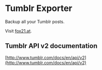 # Tumblr Exporter
Backup all your Tumblr posts.

Visit [fox21.at](http://fox21.at).

## Tumblr API v2 documentation
[http://www.tumblr.com/docs/en/api/v2](http://www.tumblr.com/docs/en/api/v2)
